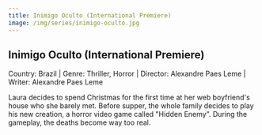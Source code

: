 ```yaml
---
title: Inimigo Oculto (International Premiere)
image: /img/series/inimigo-oculto.jpg
---
```


## Inimigo Oculto (International Premiere)

Country: Brazil | Genre: Thriller, Horror | Director: Alexandre Paes Leme | Writer: Alexandre Paes Leme

Laura decides to spend Christmas for the first time at her web boyfriend's house who she barely met. Before supper, the whole family decides to play his new creation, a horror video game called "Hidden Enemy". During the gameplay, the deaths become way too real.
